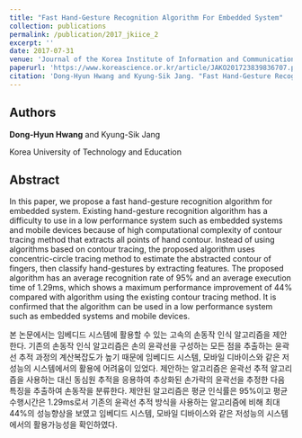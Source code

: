 ```yaml
---
title: "Fast Hand-Gesture Recognition Algorithm For Embedded System"
collection: publications
permalink: /publication/2017_jkiice_2
excerpt: ''
date: 2017-07-31
venue: 'Journal of the Korea Institute of Information and Communication Engineering'
paperurl: 'https://www.koreascience.or.kr/article/JAKO201723839836707.page'
citation: 'Dong-Hyun Hwang and Kyung-Sik Jang. "Fast Hand-Gesture Recognition Algorithm For Embedded System." Journal of the Korea Institute of Information and Communication Engineering 21.7 (2017): 1349-1354.'
---
```


## Authors
**Dong-Hyun Hwang** and Kyung-Sik Jang

Korea University of Technology and Education

## Abstract
In this paper, we propose a fast hand-gesture recognition algorithm for embedded system. Existing hand-gesture recognition algorithm has a difficulty to use in a low performance system such as embedded systems and mobile devices because of high computational complexity of contour tracing method that extracts all points of hand contour. Instead of using algorithms based on contour tracing, the proposed algorithm uses concentric-circle tracing method to estimate the abstracted contour of fingers, then classify hand-gestures by extracting features. The proposed algorithm has an average recognition rate of 95% and an average execution time of 1.29ms, which shows a maximum performance improvement of 44% compared with algorithm using the existing contour tracing method. It is confirmed that the algorithm can be used in a low performance system such as embedded systems and mobile devices.

본 논문에서는 임베디드 시스템에 활용할 수 있는 고속의 손동작 인식 알고리즘을 제안한다. 기존의 손동작 인식 알고리즘은 손의 윤곽선을 구성하는 모든 점을 추출하는 윤곽선 추적 과정의 계산복잡도가 높기 때문에 임베디드 시스템, 모바일 디바이스와 같은 저성능의 시스템에서의 활용에 어려움이 있었다. 제안하는 알고리즘은 윤곽선 추적 알고리즘을 사용하는 대신 동심원 추적을 응용하여 추상화된 손가락의 윤곽선을 추정한 다음 특징을 추출하여 손동작을 분류한다. 제안된 알고리즘은 평균 인식률은 95%이고 평균 수행시간은 1.29ms로서 기존의 윤곽선 추적 방식을 사용하는 알고리즘에 비해 최대 44%의 성능향상을 보였고 임베디드 시스템, 모바일 디바이스와 같은 저성능의 시스템에서의 활용가능성을 확인하였다.
